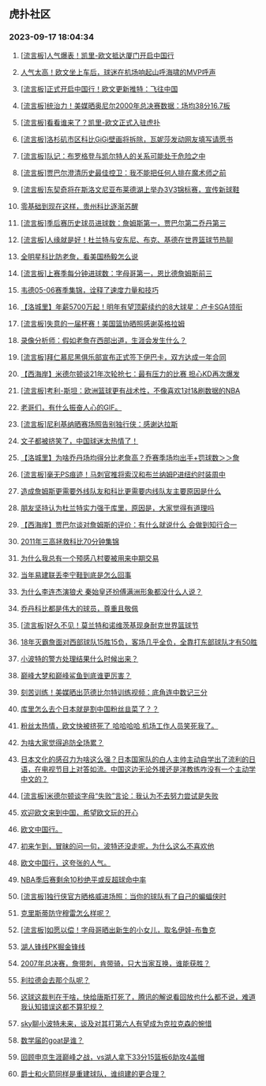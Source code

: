 ## 虎扑社区 
### 2023-09-17 18:04:34

1. [[流言板]人气爆表！凯里-欧文抵达厦门开启中国行](https://bbs.hupu.com/62134973.html)

2. [人气太高！欧文坐上车后，球迷在机场响起山呼海啸的MVP呼声](https://bbs.hupu.com/62135494.html)

3. [[流言板]正式开启中国行！欧文更新推特：飞往中国](https://bbs.hupu.com/62132633.html)

4. [[流言板]统治力！美媒晒奥尼尔2000年总决赛数据：场均38分16.7板](https://bbs.hupu.com/62132546.html)

5. [[流言板]看看谁来了？凯里-欧文正式入驻虎扑](https://bbs.hupu.com/62136009.html)

6. [[流言板]洛杉矶市区科比GiGi壁画将拆除，瓦妮莎发动网友填写请愿书](https://bbs.hupu.com/62132120.html)

7. [[流言板]队记：布罗格登与凯尔特人的关系可能处于危险之中](https://bbs.hupu.com/62133581.html)

8. [[流言板]贾巴尔澄清历史最佳控卫：我不能把任何人排在魔术师之前](https://bbs.hupu.com/62132057.html)

9. [[流言板]东契奇将在斯洛文尼亚布莱德湖上举办3V3锦标赛，宣传新球鞋](https://bbs.hupu.com/62131931.html)

10. [零基础到现在这样，贵州科比逐渐苏醒](https://bbs.hupu.com/62132503.html)

11. [[流言板]季后赛历史球员进球数：詹姆斯第一，贾巴尔第二乔丹第三](https://bbs.hupu.com/62131502.html)

12. [[流言板]人缘就是好！杜兰特与安东尼、布克、基德在世界篮球节热聊](https://bbs.hupu.com/62133886.html)

13. [全明星科比防老詹，看美国杨毅怎么说](https://bbs.hupu.com/62132574.html)

14. [[流言板]上赛季每分钟进球数：字母哥第一，恩比德詹姆斯前三](https://bbs.hupu.com/62131345.html)

15. [韦德05-06赛季集锦，诠释了速度力量和技巧](https://bbs.hupu.com/62132336.html)

16. [【洛城里】年薪5700万起！明年有望顶薪续约的8大球星：卢卡SGA领衔](https://bbs.hupu.com/62133602.html)

17. [[流言板]失意的一届杯赛！美国篮协晒照感谢英格拉姆](https://bbs.hupu.com/62132582.html)

18. [录像分析师：假如老詹在西部出道，生涯会发生什么？](https://bbs.hupu.com/62134306.html)

19. [[流言板]拜仁慕尼黑俱乐部宣布正式签下伊巴卡，双方达成一年合同](https://bbs.hupu.com/62131639.html)

20. [【西海岸】米德尔顿谈21年次轮抢七：最有压力的比赛 担心KD再次爆发](https://bbs.hupu.com/62133766.html)

21. [[流言板]考利-斯坦：欧洲篮球更有战术性，不像喜欢1对1&刷数据的NBA](https://bbs.hupu.com/62131601.html)

22. [老哥们，有什么振奋人心的GIF。](https://bbs.hupu.com/62132037.html)

23. [[流言板]尼利基纳晒赛场照告别独行侠：感谢达拉斯](https://bbs.hupu.com/62133011.html)

24. [文子都被挤笑了，中国球迷太热情了！](https://bbs.hupu.com/62135008.html)

25. [【洛城里】为啥乔丹场均得分比老詹高？乔赛季场均出手+罚球数＞＞詹](https://bbs.hupu.com/62135353.html)

26. [[流言板]毫无PS痕迹！马刺官推将索汉和布兰纳姆P进纽约时装周中](https://bbs.hupu.com/62132844.html)

27. [造成詹姆斯更需要外线队友和科比更需要内线队友主要原因是什么](https://bbs.hupu.com/62135032.html)

28. [朋友坚持认为杜兰特实力强于库里，原因是，大家觉得有道理吗](https://bbs.hupu.com/62133754.html)

29. [【西海岸】贾巴尔谈对詹姆斯的评价：有什么就说什么 会做到知行合一](https://bbs.hupu.com/62132852.html)

30. [2011年三高拯救科比70分钟集锦](https://bbs.hupu.com/62135378.html)

31. [为什么我总有一个预感八村要被用来中期交易](https://bbs.hupu.com/62134911.html)

32. [当年易建联丢李宁鞋到底是怎么回事](https://bbs.hupu.com/62135108.html)

33. [为什么李连杰演狼犬 秦始皇还扮傅满洲形象都没什么人说？](https://bbs.hupu.com/62135208.html)

34. [乔丹科比都是伟大的球员，尊重且敬佩](https://bbs.hupu.com/62135573.html)

35. [[流言板]好久不见！莫兰特和诺维茨基现身耐克世界篮球节](https://bbs.hupu.com/62133808.html)

36. [18年灭霸詹面对西部球队15胜15负，客场几乎全负，全靠打东部球队才有50胜](https://bbs.hupu.com/62134521.html)

37. [小波特的警方处理结果什么时候出来？](https://bbs.hupu.com/62134957.html)

38. [巅峰大梦和巅峰鲨鱼到底谁更厉害？](https://bbs.hupu.com/62135731.html)

39. [刻苦训练！美媒晒出范德比尔特训练视频：底角连中数记三分](https://bbs.hupu.com/62134874.html)

40. [库里怎么去个日本就是割中国粉丝韭菜了？？](https://bbs.hupu.com/62135059.html)

41. [粉丝太热情，欧文快被挤死了 哈哈哈哈 机场工作人员笑死我了。](https://bbs.hupu.com/62135360.html)

42. [为啥大家觉得追防全场累？](https://bbs.hupu.com/62134949.html)

43. [日本文化的感召力为啥这么强？日本国家队的白人主帅主动自学出了流利的日语，在电视节目上对答如流。中国这边无论外援还是洋教练咋没有一个主动学中文的？](https://bbs.hupu.com/62131391.html)

44. [[流言板]米德尔顿谈字母“失败”言论：我认为不去努力尝试是失败](https://bbs.hupu.com/62133689.html)

45. [欢迎欧文来到中国，希望欧文玩的开心](https://bbs.hupu.com/62135694.html)

46. [欧文中国行。](https://bbs.hupu.com/62134574.html)

47. [初来乍到，冒昧的问一句，波特还没走呢，为什么这么不喜欢他](https://bbs.hupu.com/62134829.html)

48. [欧文中国行，这夸张的人气。](https://bbs.hupu.com/62135030.html)

49. [NBA季后赛剩余10秒绝平或反超球命中率](https://bbs.hupu.com/62135123.html)

50. [[流言板]独行侠官方晒格威进场照：当你的球队有了自己的蝙蝠侠时](https://bbs.hupu.com/62131584.html)

51. [克里斯蒂防守穆雷怎么样呢？](https://bbs.hupu.com/62134864.html)

52. [[流言板]如愿以偿！字母哥晒出新生的小女儿，取名伊娃-布鲁克](https://bbs.hupu.com/62131727.html)

53. [湖人锋线PK掘金锋线](https://bbs.hupu.com/62134944.html)

54. [2007年总决赛，詹带刺，肯带骑，只大当家互换，谁能获胜？](https://bbs.hupu.com/62134498.html)

55. [利拉德会去那个队呢？](https://bbs.hupu.com/62134611.html)

56. [这球这裁判在干啥，快给唐斯打死了，腾讯的解说看回放也什么都不说，难道我认知错误这都不算犯规？](https://bbs.hupu.com/62134493.html)

57. [sky聊小波特未来，谈及对其打第六人有望成为克拉克森的惋惜](https://bbs.hupu.com/62134096.html)

58. [数学届的goat是谁？](https://bbs.hupu.com/62134647.html)

59. [回顾申京生涯巅峰之战，vs湖人拿下33分15篮板6助攻4盖帽](https://bbs.hupu.com/62131025.html)

60. [爵士和火箭同样是重建球队，谁组建的更合理？](https://bbs.hupu.com/62131189.html)

